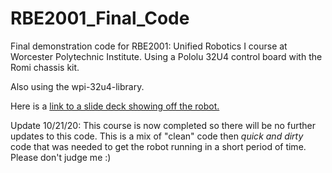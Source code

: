 # RBE2001_Final_Code
Final demonstration code for RBE2001: Unified Robotics I course at Worcester Polytechnic Institute. Using a Pololu 32U4 control board with the Romi chassis kit.

Also using the wpi-32u4-library.

Here is a [link to a slide deck showing off the robot.](https://docs.google.com/presentation/d/1RSNxXwS2nH1dzMwQobcXbs9UcIWBT2nnkz8uRq31fc8/edit?usp=sharing)

Update 10/21/20: This course is now completed so there will be no further updates to this code. This is a mix of "clean" code then *quick and dirty* code that was needed to get the robot running in a short period of time. Please don't judge me :)
